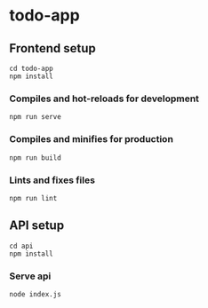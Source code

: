 # todo-app

## Frontend setup
```
cd todo-app
npm install
```

### Compiles and hot-reloads for development
```
npm run serve
```

### Compiles and minifies for production
```
npm run build
```

### Lints and fixes files
```
npm run lint
```

## API setup
```
cd api
npm install
```

### Serve api
```
node index.js
```